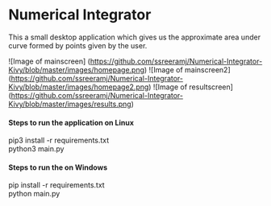 # Numerical Integrator

This a small desktop application which gives us the approximate area under curve formed by points given by the user.

![Image of mainscreen] (https://github.com/ssreeramj/Numerical-Integrator-Kivy/blob/master/images/homepage.png)
![Image of mainscreen2] (https://github.com/ssreeramj/Numerical-Integrator-Kivy/blob/master/images/homepage2.png)
![Image of resultscreen] (https://github.com/ssreeramj/Numerical-Integrator-Kivy/blob/master/images/results.png)


#### Steps to run the application on Linux
pip3 install -r requirements.txt \
python3 main.py

#### Steps to run the on Windows
pip install -r requirements.txt \
python main.py




